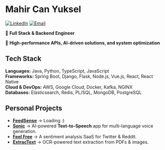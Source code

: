 # Mahir Can Yuksel  

[![LinkedIn](https://img.shields.io/badge/-LinkedIn-0077B5?style=flat&logo=linkedin&logoColor=white)](https://linkedin.com/in/can-yuksel)
[![Email](https://img.shields.io/badge/-Email-D14836?style=flat&logo=gmail&logoColor=white)](mailto:mahircanyuksel@gmail.com)

🔹 **Full Stack & Backend Engineer**

🔹 **High-performance APIs, AI-driven solutions, and system optimization**  

## Tech Stack  
**Languages:** Java, Python, TypeScript, JavaScript  
**Frameworks:** Spring Boot, Django, Flask, Node.js, Vue.js, React, React Native  
**Cloud & DevOps:** AWS, Google Cloud, Docker, Kafka, NGINX  
**Databases:** Elasticsearch, Redis, PL/SQL, MongoDB, PostgreSQL  

## Personal Projects  
- **[FeedSense](#)** → Loading :) 
- **[Sonic](#)** → AI-powered **Text-to-Speech** app for multi-language voice generation.  
- **[Feel Free](#)** → A sentiment analysis SaaS for Twitter & Reddit.  
- **[ExtracText](#)** → OCR-powered text extraction from PDFs & images.  
